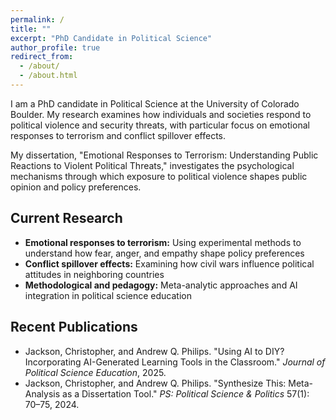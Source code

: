 ```yaml
---
permalink: /
title: ""
excerpt: "PhD Candidate in Political Science"
author_profile: true
redirect_from: 
  - /about/
  - /about.html
---
```


I am a PhD candidate in Political Science at the University of Colorado Boulder. My research examines how individuals and societies respond to political violence and security threats, with particular focus on emotional responses to terrorism and conflict spillover effects.

My dissertation, "Emotional Responses to Terrorism: Understanding Public Reactions to Violent Political Threats," investigates the psychological mechanisms through which exposure to political violence shapes public opinion and policy preferences.

## Current Research

- **Emotional responses to terrorism:** Using experimental methods to understand how fear, anger, and empathy shape policy preferences
- **Conflict spillover effects:** Examining how civil wars influence political attitudes in neighboring countries
- **Methodological and pedagogy:** Meta-analytic approaches and AI integration in political science education

## Recent Publications

- Jackson, Christopher, and Andrew Q. Philips. "Using AI to DIY? Incorporating AI-Generated Learning Tools in the Classroom." *Journal of Political Science Education*, 2025.
- Jackson, Christopher, and Andrew Q. Philips. "Synthesize This: Meta-Analysis as a Dissertation Tool." *PS: Political Science & Politics* 57(1): 70–75, 2024.
